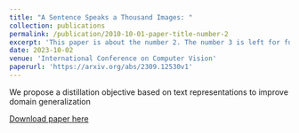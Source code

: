 ```yaml
---
title: "A Sentence Speaks a Thousand Images: "
collection: publications
permalink: /publication/2010-10-01-paper-title-number-2
excerpt: 'This paper is about the number 2. The number 3 is left for future work.'
date: 2023-10-02
venue: 'International Conference on Computer Vision'
paperurl: 'https://arxiv.org/abs/2309.12530v1'
---
```

We propose a distillation objective based on text representations to improve domain generalization

[Download paper here](http://andyz245.github.io/files/2309.12530.pdf)
